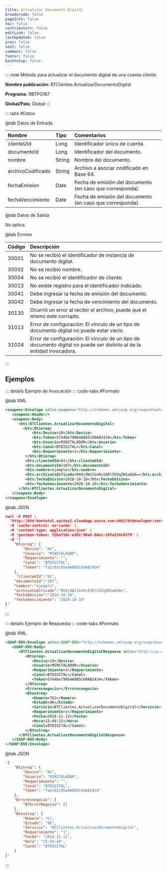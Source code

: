 ```yaml
---
title: Actualizar Documento Digital
breadcrumb: false
pageInfo: false
toc: false
contributors: false
editLink: false
lastUpdated: false
prev: false
next: false
comment: false
footer: false
backtotop: false
---
```


<!-- ABRE DATOS DEL MÉTODO -->
::: note Método para actualizar el documento digital de una cuenta cliente.

**Nombre publicación:** BTClientes.ActualizarDocumentoDigital

**Programa:** RBTPG167

**Global/País:** Global
:::
<!-- CIERRA DATOS DEL MÉTODO -->

<!-- ABRE TABLA DE DATOS -->
::: tabs #Datos 

@tab Datos de Entrada

Nombre | Tipo | Comentarios
:--------- | :--------- | :---------
clienteUId | Long | Identificador único de cuenta.
documentoId | Long | Identificador del documento.
nombre | String | Nombre del documento.
archivoCodificado | String | Archivo a asociar codificado en Base 64.
fechaEmision | Date | Fecha de emisión del documento (en caso que corresponda).
fechaVencimiento | Date | Fecha de emisión del documento (en caso que corresponda).

@tab Datos de Salida

No aplica.

@tab Errores

Código | Descripción
:--------- | :-----------
30001 | No se recibió el identificador de instancia de documento digital.
30002 | No se recibió nombre.
30004 | No se recibió el identificador de cliente.
30013 | No existe registro para el identificador indicado.
30041 | Debe ingresar la fecha de emisión del documento.
30042 | Debe ingresar la fecha de vencimiento del documento.
30130 | Ocurrió un error al recibir el archivo, puede que el mismo este corrupto.
31013 | Error de configuración: El vínculo de un tipo de documento digital no puede estar vacío.
31024 | Error de configuración: El vínculo de un tipo de documento digital no puede ser distinto al de la entidad invocadora.
::: 
<!-- CIERRA TABLA DE DATOS -->

## **Ejemplos**

<!-- ABRE EJEMPLO DE INVOCACIÓN -->
::: details Ejemplo de Invocación 
::: code-tabs #Formato

@tab XML
```xml
<soapenv:Envelope xmlns:soapenv="http://schemas.xmlsoap.org/soap/envelope/" xmlns:bts="http://uy.com.dlya.bantotal/BTSOA/">
   <soapenv:Header/>
   <soapenv:Body>
      <bts:BTClientes.ActualizarDocumentoDigital>
        <bts:Btinreq>
            <bts:Device>10</bts:Device>
            <bts:Token>5744be79064A8B5C60A82434</bts:Token>
            <bts:Usuario>MINSTALADOR</bts:Usuario>
            <bts:Canal>BTDIGITAL</bts:Canal>
            <bts:Requerimiento>1</bts:Requerimiento>
         </bts:Btinreq>
         <bts:clienteUId>81</bts:clienteUId>
         <bts:documentoId>107</bts:documentoId>
         <bts:nombre>ejemplo</bts:nombre>
         <bts:archivoCodificado>RG9jdW1lbnRvIGRlIGVqZW1wbG8=</bts:archivoCodificado>
         <bts:fechaEmision>2010-10-10</bts:fechaEmision>
         <bts:fechaVencimiento>2020-10-10</bts:fechaVencimiento>
      </bts:BTClientes.ActualizarDocumentoDigital>
   </soapenv:Body>
</soapenv:Envelope>
```

@tab JSON
```json
curl -X POST \
  'http://btd-bantotal.eastus2.cloudapp.azure.com:4462/btdeveloper/servlet/com.dlya.bantotal.odwsbt_BTClientes_v1?ActualizarDocumentoDigital' \
  -H 'cache-control: no-cache' \
  -H 'content-type: application/json' \
  -H 'postman-token: 52baf1dc-e302-90a6-0de1-24fa234c0379' \
  -d '{
	"Btinreq": {
		"Device": "AV",
		"Usuario": "MINSTALADOR",
		"Requerimiento": "",
		"Canal": "BTDIGITAL",
		"Token": "fa2c02c95a4A8B5C60A82434"
	},
	 "clienteUId":"81",
    "documentoId":"107",
    "nombre":"ejemplo",
    "archivoCodificado":"RG9jdW1lbnRvIGRlIGVqZW1wbG8=",
    "fechaEmision":"2010-10-10",
    "fechaVencimiento": "2020-10-10"
}'
```
:::
<!-- CIERRA EJEMPLO DE INVOCACIÓN -->

<!-- ABRE EJEMPLO DE RESPUESTA -->
::: details Ejemplo de Respuesta 
::: code-tabs #Formato

@tab XML
```xml
<SOAP-ENV:Envelope xmlns:SOAP-ENV="http://schemas.xmlsoap.org/soap/envelope/" xmlns:xsd="http://www.w3.org/2001/XMLSchema" xmlns:SOAP-ENC="http://schemas.xmlsoap.org/soap/encoding/" xmlns:xsi="http://www.w3.org/2001/XMLSchema-instance">
   <SOAP-ENV:Body>
      <BTClientes.ActualizarDocumentoDigitalResponse xmlns="http://uy.com.dlya.bantotal/BTSOA/">
         <Btinreq>
            <Device>10</Device>
            <Usuario>MINSTALADOR</Usuario>
            <Requerimiento>1</Requerimiento>
            <Canal>BTDIGITAL</Canal>
            <Token>5744be79064A8B5C60A82434</Token>
         </Btinreq>
         <Erroresnegocio></Erroresnegocio>
         <Btoutreq>
            <Numero>762</Numero>
            <Estado>OK</Estado>
            <Servicio>BTClientes.ActualizarDocumentoDigital</Servicio>
            <Requerimiento>1</Requerimiento>
            <Fecha>2018-11-12</Fecha>
            <Hora>15:49:21</Hora>
            <Canal>BTDIGITAL</Canal>
         </Btoutreq>
      </BTClientes.ActualizarDocumentoDigitalResponse>
   </SOAP-ENV:Body>
</SOAP-ENV:Envelope>
```

@tab JSON
```json
'{
	"Btinreq": {
		"Device": "AV",
		"Usuario": "MINSTALADOR",
		"Requerimiento": "",
		"Canal": "BTDIGITAL",
		"Token": "fa2c02c95a4A8B5C60A82434"
	},
    "Erroresnegocio": {
        "BTErrorNegocio": []
    },
    "Btoutreq": {
        "Numero": 767,
        "Estado": "OK",
        "Servicio": "BTClientes.ActualizarDocumentoDigital",
        "Requerimiento": "1",
        "Fecha": "2018-11-12",
        "Hora": "15:54:44",
        "Canal": "BTDIGITAL"
    }
}'
```
::: 
<!-- CIERRA EJEMPLO DE RESPUESTA -->